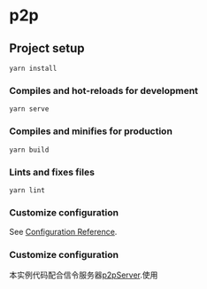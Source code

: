 # p2p

## Project setup
```
yarn install
```

### Compiles and hot-reloads for development
```
yarn serve
```

### Compiles and minifies for production
```
yarn build
```

### Lints and fixes files
```
yarn lint
```

### Customize configuration
See [Configuration Reference](https://cli.vuejs.org/config/).
### Customize configuration
本实例代码配合信令服务器[p2pServer](https://github.com/724898928/p2pServer).使用

